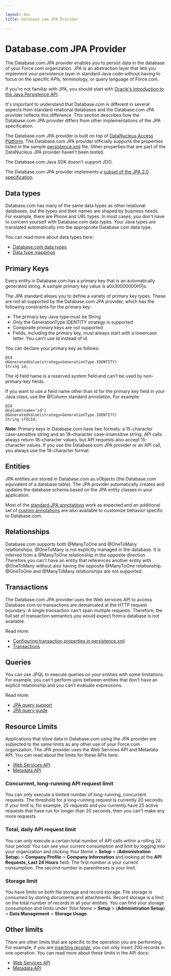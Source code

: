 ```yaml
---

layout: doc
title: Database.com JPA Provider

---
```

# Database.com JPA Provider

The Database.com JPA provider enables you to persist data in the database of your Force.com organization. JPA is an abstraction layer that lets you implement your persistence layer in standard Java code without having to focus on the specific APIs, terminology, or query language of Force.com.

If you're not familiar with JPA, you should start with [Oracle's Introduction to the Java Persistence API](http://download.oracle.com/javaee/6/tutorial/doc/bnbpz.html).

It's important to understand that Database.com is different in several aspects from standard
relational databases and the Database.com JPA provider reflects this difference. This section describes how the
Database.com JPA provider differs from other implementations of the JPA specification.

The Database.com JPA provider is built on top of [DataNucleus Access Platform](http://www.datanucleus.org/products/accessplatform/index.html). The Database.com JPA provider officially supports the properties listed in the sample [persistence.xml](jpa-config-persistence) file. Other properties that are part of the DataNucleus JPA provider haven’t been tested.

The Database.com Java SDK doesn't support JDO.

The Database.com JPA provider implements a [subset of the JPA 2.0 specification](jpa-spec-support).

## Data types

Database.com has many of the same data types as other relational databases, but the types and their
names are shaped by business needs. For example, there are Phone and URL types. In most cases, you don't have
to concern yourself with Database.com data types. Your Java types are translated automatically into the
appropriate Database.com data type.

You can read more about data types here:

* [Database.com data types](database-com-datatypes)
* [Data type mappings](java-db-com-datatypes-map)

<a name="primaryKeys"> </a>
## Primary Keys

Every entity in Database.com has a primary key that is an automatically generated string. A sample
primary key value is a0x30000000H7js.

The JPA standard allows you to define a variety of primary key types. These are not all supported by the
Database.com JPA provider, which has the following constraints for the primary key:

* The primary key Java type must be String
* Only the GenerationType.IDENTITY strategy is supported
* Composite primary keys are not supported
* Fields, including the primary key, must always start with a lowercase letter. You can't use Id instead of id.

You can declare your primary key as follows:

    @Id
    @GeneratedValue(strategy=GenerationType.IDENTITY)
    String id;

The id field name is a reserved system field and can't be used by non-primary-key fields.

If you want to use a field name other than id for the primary key field in your Java class, use the @Column
standard annotation. For example:

    @Id
    @Column(name="id")
    @GeneratedValue(strategy=GenerationType.IDENTITY)
    String sfdcId;

**Note**: Primary keys in Database.com have two formats: a 15-character case-sensitive string and an
18-character case-insensitive string. API calls always return 18–character values, but API requests also accept
15-character values. If you use the Database.com JPA provider or an API call, you always use the 18-character
format.

## Entities

JPA entities are stored in Database.com as sObjects (the Database.com equivalent of a database table). The JPA provider automatically creates and updates the database schema based on the JPA entity classes in your application.

Most of the [standard JPA annotations](jpa-annotations-standard) work as expected and an additional set of [custom annotations](jpa-annotations-custom) are also available to customize behavior specific to Database.com.

## Relationships

Database.com supports both @ManyToOne and @OneToMany relationships. @OneToMany is not explicitly managed in the database. It is inferred from a @ManyToOne relationship in the opposite direction. Therefore you can't have an entity that references another entity with @OneToMany without also having the opposite @ManyToOne relationship. @OneToOne and @ManyToMany relationships are not supported.

## Transactions

The Database.com JPA provider uses the Web services API to access Database.com so transactions are
demarcated at the HTTP request boundary. A single transaction can't span multiple requests. Therefore, the full set of transaction semantics you would expect from a database is not available.

Read more:

* [Configuring transaction properties in persistence.xml](jpa-config-persistence)
* [Transactions](jpa-transactions)

## Queries

You can use JPQL to execute queries on your entities with some limitations. For example, you can't perform joins between entities that don't have an explicit relationship and you can't evaluate expressions.

Read more:

* [JPA query support](jpa-spec-support#4-query-language)
* [JPA query guide](jpa-queries)

## Resource Limits

Applications that store data in Database.com using the JPA provider are subjected to the same limits as any other use of your Force.com organization. The JPA provider uses the Web Services API and Metadata API. You can read about the limits for these APIs here:

* [Web Services API][1]
* [Metadata API][2]

### Concurrent, long-running API request limit

You can only execute a limited number of long-running, concurrent requests. The threshold for a long-running request is currently 20 seconds. If your limit is, for example, 25 requests and you currently have 25 active requests that have run for longer than 20 seconds, then you can't make any more requests.

### Total, daily API request limit

You can only execute a certain total number of API calls within a rolling 24 hour period. You can see your current consumption and limit by logging into your organization and clicking *Your Name* > **Setup** > (**Administration Setup**) > **Company Profile** > **Company Information** and looking at the **API Requests, Last 24 Hours** field. The first number is your current consumption. The second number in parentheses is your limit.

### Storage limit

You have limits on both file storage and record storage. File storage is consumed by storing documents and attachments. Record storage is a limit on the total number of records in all your entities. You can find your storage consumption and limits under *Your Name* > **Setup** > (**Administration Setup**) > **Data Management** > **Storage Usage**.

## Other limits

There are other limits that are specific to the operation you are performing. For example, if you are [inserting records](http://www.salesforce.com/us/developer/docs/api/index_Left.htm#StartTopic=Content/sforce_api_calls_create.htm), you can only insert 200 records in one operation. You can read more about these limits in the API docs:

* [Web Services API][1]
* [Metadata API][2]

[1]: http://www.salesforce.com/us/developer/docs/api/index.htm
[2]: http://www.salesforce.com/us/developer/docs/api_meta/index.htm

